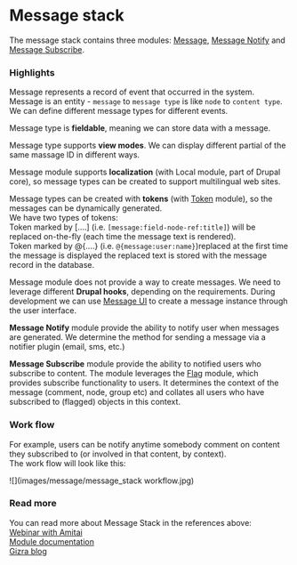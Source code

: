 # Message stack

The message stack contains three modules: [Message](https://www.drupal.org/project/message), [Message Notify](https://www.drupal.org/project/message_notify) and [Message Subscribe](https://www.drupal.org/project/message_subscribe).


### Highlights

Message represents a record of event that occurred in the system. Message is an entity - `message` to `message type` is like `node` to `content type`. We can define different message types for different events.

Message type is **fieldable**, meaning we can store data with a message.

Message type supports **view modes**. We can display different partial of the same massage ID in different ways.

Message module supports **localization** (with Local module, part of Drupal core), so message types can be created to support multilingual web sites.

Message types can be created with **tokens** (with [Token](https://www.drupal.org/project/token) module), so the messages can be dynamically generated.   
We have two types of tokens:  
Token marked by [....] (i.e. `[message:field-node-ref:title]`) will be replaced on-the-fly (each time the message text is rendered).  
Token marked by @{....} (i.e. `@{message:user:name}`)replaced at the first time the message is displayed the replaced text is stored with the message record in the database.

Message module does not provide a way to create messages. We need to leverage different **Drupal hooks**, depending on the requirements. During development we can use [Message UI](https://www.drupal.org/project/message_ui) to create a message instance through the user interface.

**Message Notify** module provide the ability to notify user when messages are generated. We determine the method for sending a message via a notifier plugin (email, sms, etc.)

**Message Subscribe** module provide the ability to notified users who subscribe to content. The module leverages the [Flag](https://www.drupal.org/project/flag) module, which provides subscribe functionality to users. It determines the context of the message (comment, node, group etc) and collates all users who have subscribed to (flagged) objects in this context.


### Work flow
For example, users can be notify anytime somebody comment on content they subscribed to (or involved in that content, by context).  
The work flow will look like this:

![](images/message/message_stack workflow.jpg)



### Read more

You can read more about Message Stack in the references above:   
[Webinar with Amitai](https://vimeo.com/63919900)  
[Module documentation](https://www.drupal.org/node/2180145)  
[Gizra blog](http://www.gizra.com/tags.html#Message-ref)
